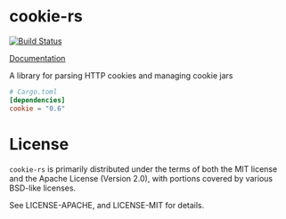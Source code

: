 # cookie-rs

[![Build Status](https://travis-ci.org/alexcrichton/cookie-rs.svg?branch=master)](https://travis-ci.org/alexcrichton/cookie-rs)

[Documentation](http://docs.rs/cookie)

A library for parsing HTTP cookies and managing cookie jars

```toml
# Cargo.toml
[dependencies]
cookie = "0.6"
```

# License

`cookie-rs` is primarily distributed under the terms of both the MIT license and
the Apache License (Version 2.0), with portions covered by various BSD-like
licenses.

See LICENSE-APACHE, and LICENSE-MIT for details.
